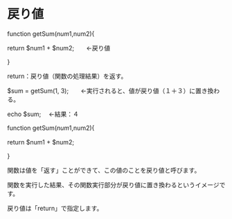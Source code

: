 # 戻り値

function getSum($num1,$num2){

  return $num1 + $num2;　　←戻り値
  
}

return：戻り値（関数の処理結果）を返す。

$sum = getSum(1, 3);　　←実行されると、値が戻り値（１＋３）に置き換わる。

echo $sum; 　←結果：４

function getSum($num1,$num2){

  return $num1 + $num2;　
  
}

関数は値を「返す」ことができて、この値のことを戻り値と呼びます。

関数を実行した結果、その関数実行部分が戻り値に置き換わるというイメージです。

戻り値は「return」で指定します。
